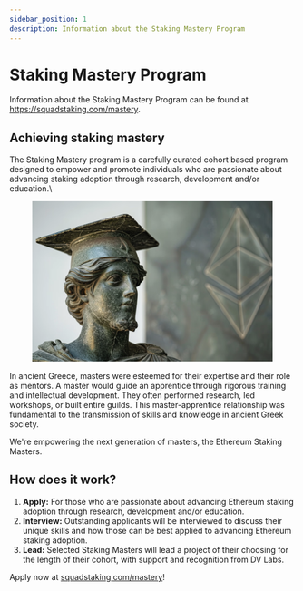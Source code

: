 ```yaml
---
sidebar_position: 1
description: Information about the Staking Mastery Program
---
```


# Staking Mastery Program

Information about the Staking Mastery Program can be found at https://squadstaking.com/mastery.

## Achieving staking mastery

The Staking Mastery program is a carefully curated cohort based program designed to empower and promote individuals who are passionate about advancing staking adoption through research, development and/or education.\


<figure><img src="../../.gitbook/assets/image-54.png" alt=""><figcaption></figcaption></figure>

In ancient Greece, masters were esteemed for their expertise and their role as mentors. A master would guide an apprentice through rigorous training and intellectual development. They often performed research, led workshops, or built entire guilds. This master-apprentice relationship was fundamental to the transmission of skills and knowledge in ancient Greek society.

We're empowering the next generation of masters, the Ethereum Staking Masters.

## How does it work?

1. **Apply:** For those who are passionate about advancing Ethereum staking adoption through research, development and/or education.
2. **Interview:** Outstanding applicants will be interviewed to discuss their unique skills and how those can be best applied to advancing Ethereum staking adoption.
3. **Lead:** Selected Staking Masters will lead a project of their choosing for the length of their cohort, with support and recognition from DV Labs.

Apply now at [squadstaking.com/mastery](https://squadstaking.com/mastery)!
